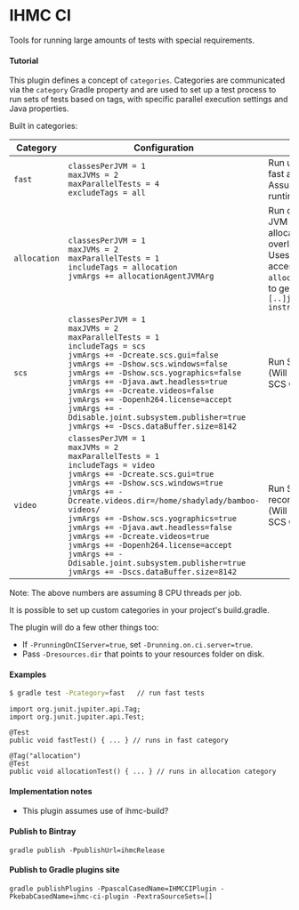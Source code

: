# IHMC CI

Tools for running large amounts of tests with special requirements.

#### Tutorial

This plugin defines a concept of `categories`. Categories are communicated via the `category` Gradle
property and are used to set up a test process to run sets of tests based on tags, with specific parallel
execution settings and Java properties.

Built in categories:

|Category|Configuration|Summary|
|---|---|---|
|`fast`|`classesPerJVM = 1`<br>`maxJVMs = 2`<br>`maxParallelTests = 4`<br>`excludeTags = all`|Run untagged tests as fast as possible.<br>Assume no special runtime requirements.|
|`allocation`|`classesPerJVM = 1`<br>`maxJVMs = 2`<br>`maxParallelTests = 1`<br>`includeTags = allocation`<br>`jvmArgs += allocationAgentJVMArg`|Run only 1 test per JVM process so allocations don't overlap.<br>Uses provided special accessor, `allocationAgentJVMArg`,<br>to get `-javaagent:[..]java-allocation-instrumenter[..].jar`|
|`scs`|`classesPerJVM = 1`<br>`maxJVMs = 2`<br>`maxParallelTests = 1`<br>`includeTags = scs`<br>`jvmArgs += -Dcreate.scs.gui=false`<br>`jvmArgs += -Dshow.scs.windows=false`<br>`jvmArgs += -Dshow.scs.yographics=false`<br>`jvmArgs += -Djava.awt.headless=true`<br>`jvmArgs += -Dcreate.videos=false`<br>`jvmArgs += -Dopenh264.license=accept`<br>`jvmArgs += -Ddisable.joint.subsystem.publisher=true`<br>`jvmArgs += -Dscs.dataBuffer.size=8142`|Run SCS tests.<br>(Will eventually move SCS Gradle plugin)|
|`video`|`classesPerJVM = 1`<br>`maxJVMs = 2`<br>`maxParallelTests = 1`<br>`includeTags = video`<br>`jvmArgs += -Dcreate.scs.gui=true`<br>`jvmArgs += -Dshow.scs.windows=true`<br>`jvmArgs += -Dcreate.videos.dir=/home/shadylady/bamboo-videos/`<br>`jvmArgs += -Dshow.scs.yographics=true`<br>`jvmArgs += -Djava.awt.headless=false`<br>`jvmArgs += -Dcreate.videos=true`<br>`jvmArgs += -Dopenh264.license=accept`<br>`jvmArgs += -Ddisable.joint.subsystem.publisher=true`<br>`jvmArgs += -Dscs.dataBuffer.size=8142`|Run SCS video recordings.<br>(Will eventually move SCS Gradle plugin)|
Note: The above numbers are assuming 8 CPU threads per job.
 
It is possible to set up custom categories in your project's build.gradle.

The plugin will do a few other things too:

- If `-PrunningOnCIServer=true`, set `-Drunning.on.ci.server=true`.
- Pass `-Dresources.dir` that points to your resources folder on disk.

#### Examples

```bash
$ gradle test -Pcategory=fast   // run fast tests
```

```
import org.junit.jupiter.api.Tag;
import org.junit.jupiter.api.Test;

@Test
public void fastTest() { ... } // runs in fast category

@Tag("allocation")
@Test
public void allocationTest() { ... } // runs in allocation category
```

#### Implementation notes

- This plugin assumes use of ihmc-build?

#### Publish to Bintray

`gradle publish -PpublishUrl=ihmcRelease`

#### Publish to Gradle plugins site

`gradle publishPlugins -PpascalCasedName=IHMCCIPlugin -PkebabCasedName=ihmc-ci-plugin -PextraSourceSets=[]`
